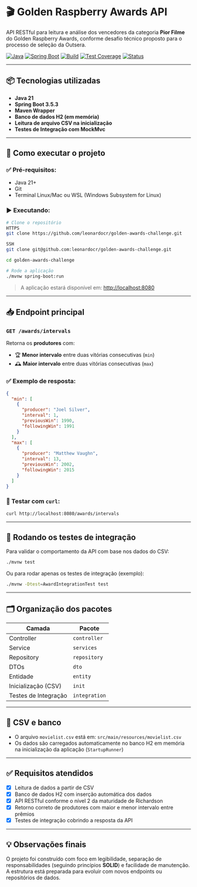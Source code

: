 # 🎬 Golden Raspberry Awards API

API RESTful para leitura e análise dos vencedores da categoria **Pior Filme** do Golden Raspberry Awards, conforme desafio técnico proposto para o processo de seleção da Outsera.

[![Java](https://img.shields.io/badge/Java-21-blue?logo=java)](https://www.oracle.com/java/)
[![Spring Boot](https://img.shields.io/badge/Spring%20Boot-3.5.3-brightgreen?logo=spring)](https://spring.io/projects/spring-boot)
[![Build](https://img.shields.io/badge/Build-Maven-blue?logo=apache-maven)](https://maven.apache.org/)
[![Test Coverage](https://img.shields.io/badge/Testes-Integração-lightgrey)]()
[![Status](https://img.shields.io/badge/Status-Completo-success)]()

---

## 📦 Tecnologias utilizadas

- **Java 21**
- **Spring Boot 3.5.3**
- **Maven Wrapper**
- **Banco de dados H2 (em memória)**
- **Leitura de arquivo CSV na inicialização**
- **Testes de Integração com MockMvc**

---

## 🚀 Como executar o projeto

### ✅ Pré-requisitos:

- Java 21+
- Git
- Terminal Linux/Mac ou WSL (Windows Subsystem for Linux)

### ▶️ Executando:

```bash
# Clone o repositório
HTTPS
git clone https://github.com/leonardocr/golden-awards-challenge.git

SSH
git clone git@github.com:leonardocr/golden-awards-challenge.git

cd golden-awards-challenge

# Rode a aplicação
./mvnw spring-boot:run
```

> A aplicação estará disponível em:
> [http://localhost:8080](http://localhost:8080)

---

## 📥 Endpoint principal

### `GET /awards/intervals`

Retorna os **produtores** com:
- 🏆 **Menor intervalo** entre duas vitórias consecutivas (`min`)
- 🕰️ **Maior intervalo** entre duas vitórias consecutivas (`max`)

### ✅ Exemplo de resposta:

```json
{
  "min": [
    {
      "producer": "Joel Silver",
      "interval": 1,
      "previousWin": 1990,
      "followingWin": 1991
    }
  ],
  "max": [
    {
      "producer": "Matthew Vaughn",
      "interval": 13,
      "previousWin": 2002,
      "followingWin": 2015
    }
  ]
}
```

### 🧪 Testar com `curl`:

```bash
curl http://localhost:8080/awards/intervals
```

---

## 🧪 Rodando os testes de integração

Para validar o comportamento da API com base nos dados do CSV:

```bash
./mvnw test
```

Ou para rodar apenas os testes de integração (exemplo):

```bash
./mvnw -Dtest=AwardIntegrationTest test
```

---

## 🗂️ Organização dos pacotes

| Camada               | Pacote        |
|----------------------|---------------|
| Controller           | `controller`  |
| Service              | `services`    |
| Repository           | `repository`  |
| DTOs                 | `dto`         |
| Entidade             | `entity`      |
| Inicialização (CSV)  | `init`        |
| Testes de Integração | `integration` |

---

## 📂 CSV e banco

- O arquivo `movielist.csv` está em: `src/main/resources/movielist.csv`
- Os dados são carregados automaticamente no banco H2 em memória na inicialização da aplicação (`StartupRunner`)

---

## ✅ Requisitos atendidos

- [x] Leitura de dados a partir de CSV
- [x] Banco de dados H2 com inserção automática dos dados
- [x] API RESTful conforme o nível 2 da maturidade de Richardson
- [x] Retorno correto de produtores com maior e menor intervalo entre prêmios
- [x] Testes de integração cobrindo a resposta da API

---

## 💡 Observações finais

O projeto foi construído com foco em legibilidade, separação de responsabilidades (seguindo princípios **SOLID**) e facilidade de manutenção.  
A estrutura está preparada para evoluir com novos endpoints ou repositórios de dados.
